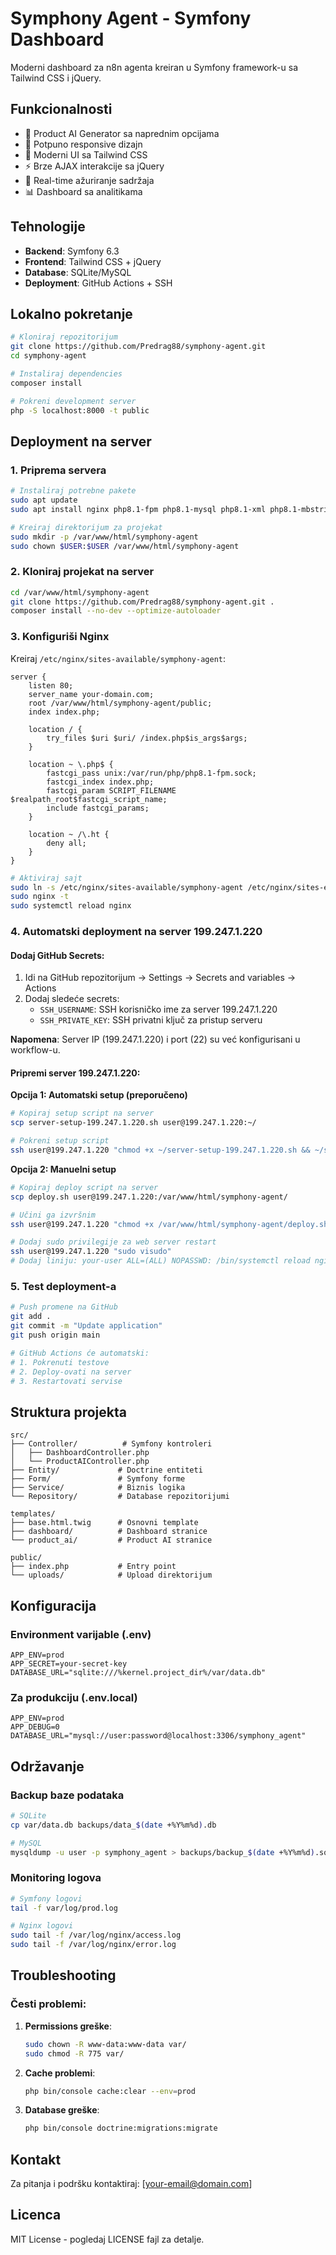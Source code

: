 # Symphony Agent - Symfony Dashboard

Moderni dashboard za n8n agenta kreiran u Symfony framework-u sa Tailwind CSS i jQuery.

## Funkcionalnosti

- 🎯 Product AI Generator sa naprednim opcijama
- 📱 Potpuno responsive dizajn
- 🎨 Moderni UI sa Tailwind CSS
- ⚡ Brze AJAX interakcije sa jQuery
- 🔄 Real-time ažuriranje sadržaja
- 📊 Dashboard sa analitikama

## Tehnologije

- **Backend**: Symfony 6.3
- **Frontend**: Tailwind CSS + jQuery
- **Database**: SQLite/MySQL
- **Deployment**: GitHub Actions + SSH

## Lokalno pokretanje

```bash
# Kloniraj repozitorijum
git clone https://github.com/Predrag88/symphony-agent.git
cd symphony-agent

# Instaliraj dependencies
composer install

# Pokreni development server
php -S localhost:8000 -t public
```

## Deployment na server

### 1. Priprema servera

```bash
# Instaliraj potrebne pakete
sudo apt update
sudo apt install nginx php8.1-fpm php8.1-mysql php8.1-xml php8.1-mbstring git composer

# Kreiraj direktorijum za projekat
sudo mkdir -p /var/www/html/symphony-agent
sudo chown $USER:$USER /var/www/html/symphony-agent
```

### 2. Kloniraj projekat na server

```bash
cd /var/www/html/symphony-agent
git clone https://github.com/Predrag88/symphony-agent.git .
composer install --no-dev --optimize-autoloader
```

### 3. Konfiguriši Nginx

Kreiraj `/etc/nginx/sites-available/symphony-agent`:

```nginx
server {
    listen 80;
    server_name your-domain.com;
    root /var/www/html/symphony-agent/public;
    index index.php;

    location / {
        try_files $uri $uri/ /index.php$is_args$args;
    }

    location ~ \.php$ {
        fastcgi_pass unix:/var/run/php/php8.1-fpm.sock;
        fastcgi_index index.php;
        fastcgi_param SCRIPT_FILENAME $realpath_root$fastcgi_script_name;
        include fastcgi_params;
    }

    location ~ /\.ht {
        deny all;
    }
}
```

```bash
# Aktiviraj sajt
sudo ln -s /etc/nginx/sites-available/symphony-agent /etc/nginx/sites-enabled/
sudo nginx -t
sudo systemctl reload nginx
```

### 4. Automatski deployment na server 199.247.1.220

#### Dodaj GitHub Secrets:

1. Idi na GitHub repozitorijum → Settings → Secrets and variables → Actions
2. Dodaj sledeće secrets:
   - `SSH_USERNAME`: SSH korisničko ime za server 199.247.1.220
   - `SSH_PRIVATE_KEY`: SSH privatni ključ za pristup serveru

**Napomena**: Server IP (199.247.1.220) i port (22) su već konfigurisani u workflow-u.

#### Pripremi server 199.247.1.220:

**Opcija 1: Automatski setup (preporučeno)**
```bash
# Kopiraj setup script na server
scp server-setup-199.247.1.220.sh user@199.247.1.220:~/

# Pokreni setup script
ssh user@199.247.1.220 "chmod +x ~/server-setup-199.247.1.220.sh && ~/server-setup-199.247.1.220.sh"
```

**Opcija 2: Manuelni setup**
```bash
# Kopiraj deploy script na server
scp deploy.sh user@199.247.1.220:/var/www/html/symphony-agent/

# Učini ga izvršnim
ssh user@199.247.1.220 "chmod +x /var/www/html/symphony-agent/deploy.sh"

# Dodaj sudo privilegije za web server restart
ssh user@199.247.1.220 "sudo visudo"
# Dodaj liniju: your-user ALL=(ALL) NOPASSWD: /bin/systemctl reload nginx, /bin/systemctl reload php8.1-fpm
```

### 5. Test deployment-a

```bash
# Push promene na GitHub
git add .
git commit -m "Update application"
git push origin main

# GitHub Actions će automatski:
# 1. Pokrenuti testove
# 2. Deploy-ovati na server
# 3. Restartovati servise
```

## Struktura projekta

```
src/
├── Controller/          # Symfony kontroleri
│   ├── DashboardController.php
│   └── ProductAIController.php
├── Entity/             # Doctrine entiteti
├── Form/               # Symfony forme
├── Service/            # Biznis logika
└── Repository/         # Database repozitorijumi

templates/
├── base.html.twig      # Osnovni template
├── dashboard/          # Dashboard stranice
└── product_ai/         # Product AI stranice

public/
├── index.php           # Entry point
└── uploads/            # Upload direktorijum
```

## Konfiguracija

### Environment varijable (.env)

```env
APP_ENV=prod
APP_SECRET=your-secret-key
DATABASE_URL="sqlite:///%kernel.project_dir%/var/data.db"
```

### Za produkciju (.env.local)

```env
APP_ENV=prod
APP_DEBUG=0
DATABASE_URL="mysql://user:password@localhost:3306/symphony_agent"
```

## Održavanje

### Backup baze podataka

```bash
# SQLite
cp var/data.db backups/data_$(date +%Y%m%d).db

# MySQL
mysqldump -u user -p symphony_agent > backups/backup_$(date +%Y%m%d).sql
```

### Monitoring logova

```bash
# Symfony logovi
tail -f var/log/prod.log

# Nginx logovi
sudo tail -f /var/log/nginx/access.log
sudo tail -f /var/log/nginx/error.log
```

## Troubleshooting

### Česti problemi:

1. **Permissions greške**:
   ```bash
   sudo chown -R www-data:www-data var/
   sudo chmod -R 775 var/
   ```

2. **Cache problemi**:
   ```bash
   php bin/console cache:clear --env=prod
   ```

3. **Database greške**:
   ```bash
   php bin/console doctrine:migrations:migrate
   ```

## Kontakt

Za pitanja i podršku kontaktiraj: [your-email@domain.com]

## Licenca

MIT License - pogledaj LICENSE fajl za detalje.